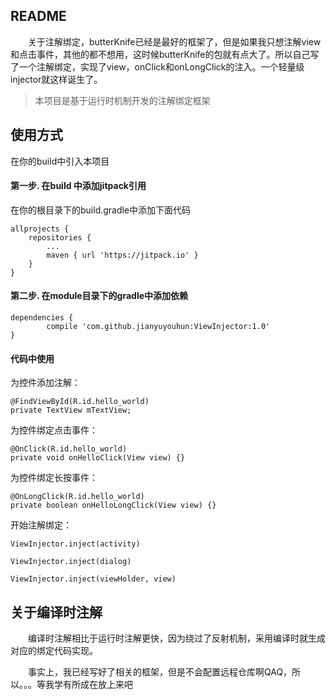 ## README ##

　　关于注解绑定，butterKnife已经是最好的框架了，但是如果我只想注解view和点击事件，其他的都不想用，这时候butterKnife的包就有点大了。所以自己写了一个注解绑定，实现了view，onClick和onLongClick的注入。一个轻量级injector就这样诞生了。

>  本项目是基于运行时机制开发的注解绑定框架

## 使用方式 ##

在你的build中引入本项目

#### 第一步. 在build 中添加jitpack引用 ####

在你的根目录下的build.gradle中添加下面代码

	allprojects {
		repositories {
			...
			maven { url 'https://jitpack.io' }
		}
	}

#### 第二步. 在module目录下的gradle中添加依赖 ####

	dependencies {
	        compile 'com.github.jianyuyouhun:ViewInjector:1.0'
	}

#### 代码中使用 ####


为控件添加注解：

	@FindViewById(R.id.hello_world)
	private TextView mTextView;

为控件绑定点击事件：

	@OnClick(R.id.hello_world)
	private void onHelloClick(View view) {}

为控件绑定长按事件：

	@OnLongClick(R.id.hello_world)
	private boolean onHelloLongClick(View view) {}

开始注解绑定：

	ViewInjector.inject(activity)

	ViewInjector.inject(dialog)

	ViewInjector.inject(viewHolder, view)

## 关于编译时注解 ##

　　编译时注解相比于运行时注解更快，因为绕过了反射机制，采用编译时就生成对应的绑定代码实现。

　　事实上，我已经写好了相关的框架，但是不会配置远程仓库啊QAQ，所以。。。等我学有所成在放上来吧